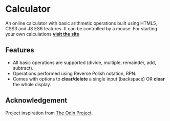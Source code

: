 # Calculator

An online calculator with basic arithmetic operations built using HTML5, CSS3 and JS ES6 features.
It can be controlled by a mouse. For starting your own calculations [__visit the site__](https://kirillefirov.github.io/Calculator/)

## Features

* All basic operations are supported (divide, multiple, remainder, add, subtract).
* Operations performed using Reverse Polish notation, RPN.
* Comes with options to __clear/delete__ a single input (backspace) OR __clear__ the whole display.

## Acknowledgement

Project inspiration from [The Odin Project](https://www.theodinproject.com/home).
